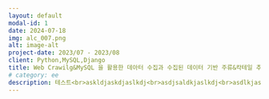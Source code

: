 ```yaml
---
layout: default
modal-id: 1
date: 2024-07-18
img: alc_007.png
alt: image-alt
project-date: 2023/07 - 2023/08
client: Python,MySQL,Django
title: Web Crawilg&MySQL 을 활용한 데아터 수집과 수집된 데이터 기반 주류&칵테일 추천 # 이야 이게 타이틀 명이네 
# category: ee
description: 테스트<br>askldjaskdjaslkdj<br>asdjsaldkjaslkdj<br>asdlkjasdlkjsad<br>aslkdjaslkdjaskljd<br>asdasdsad
---
```

